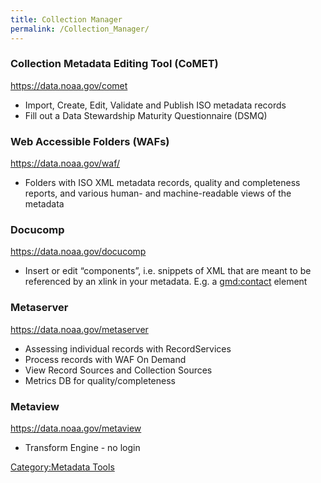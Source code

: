 ```yaml
---
title: Collection Manager
permalink: /Collection_Manager/
---
```


### Collection Metadata Editing Tool (CoMET)

<https://data.noaa.gov/comet>

-   Import, Create, Edit, Validate and Publish ISO metadata records
-   Fill out a Data Stewardship Maturity Questionnaire (DSMQ)

### Web Accessible Folders (WAFs)

<https://data.noaa.gov/waf/>

-   Folders with ISO XML metadata records, quality and completeness reports, and various human- and machine-readable views of the metadata

### Docucomp

<https://data.noaa.gov/docucomp>

-   Insert or edit “components”, i.e. snippets of XML that are meant to be referenced by an xlink in your metadata. E.g. a <gmd:contact> element

### Metaserver

<https://data.noaa.gov/metaserver>

-   Assessing individual records with RecordServices
-   Process records with WAF On Demand
-   View Record Sources and Collection Sources
-   Metrics DB for quality/completeness

### Metaview

<https://data.noaa.gov/metaview>

-   Transform Engine - no login

[Category:Metadata Tools](/Category:Metadata_Tools "wikilink")